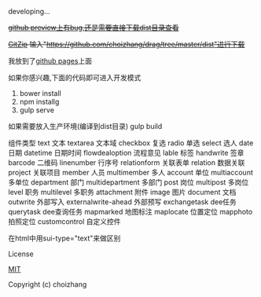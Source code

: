 <!--要写保存才能预览功能,需要保存时发送请求到后台生成页面(地址前后端都知道).然后点击预览查看指定页面即可-->

<!--给组件绑定js,需要根据组件的id去给script标签加入标识,这样方便修改和删除-->

developing...

~~[github preview上有bug,还是需要直接下载dist目录查看](https://htmlpreview.github.io/?https://github.com/choizhang/drag/blob/master/dist/index.html)~~

~~[GitZip](http://kinolien.github.io/gitzip/)
输入"https://github.com/choizhang/drag/tree/master/dist"进行下载~~

我放到了[github pages](https://choizhang.github.io/)上面


如果你感兴趣,下面的代码即可进入开发模式

1. bower install
2. npm installg
3. gulp serve

如果需要放入生产环境(编译到dist目录)
gulp build


组件类型
text 文本  textarea 文本域  checkbox 复选 radio 单选 select 选人  date 日期  datetime 日期时间 flowdealoption 流程意见 lable 标签 handwrite 签章  barcode 二维码   linenumber 行序号  relationform 关联表单  relation 数据关联  project 关联项目  member 人员  multimember 多人 account 单位  multiaccount 多单位  department 部门   multidepartment  多部门   post 岗位  multipost 多岗位  level 职务  multilevel 多职务  attachment 附件  image 图片  document 文档  outwrite 外部写入   externalwrite-ahead 外部预写  exchangetask dee任务   querytask dee查询任务   mapmarked 地图标注  maplocate 位置定位   mapphoto 拍照定位  customcontrol 自定义控件

在html中用sui-type="text"来做区别


<!--bower install-->

<!--npm install-->

<!--gulp serve-->


License

[MIT](http://opensource.org/licenses/MIT)

Copyright (c) choizhang
